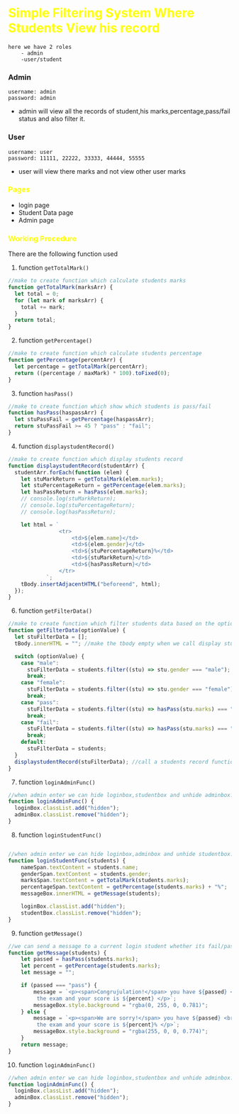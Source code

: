 <h1 style="color:yellow">Simple Filtering System Where Students View his record</h1>

    here we have 2 roles
        - admin
        -user/student

### Admin

    username: admin
    password: admin

- admin will view all the records of student,his marks,percentage,pass/fail status and also filter it.

### User

    username: user
    password: 11111, 22222, 33333, 44444, 55555

- user will view there marks and not view other user marks

<h3 style="color:yellow">Pages</h3>

- login page
- Student Data page
- Admin page

<h3 style="color:yellow">Working Procedure</h3>

There are the following function used

1. function <code>getTotalMark()</code>

```js
//make to create function which calculate students marks
function getTotalMark(marksArr) {
  let total = 0;
  for (let mark of marksArr) {
    total += mark;
  }
  return total;
}
```

2. function <code>getPercentage()</code>

```js
//make to create function which calculate students percentage
function getPercentage(percentArr) {
  let percentage = getTotalMark(percentArr);
  return ((percentage / maxMark) * 100).toFixed(0);
}
```

3. function <code>hasPass()</code>

```js
//make to create function which show which students is pass/fail
function hasPass(haspassArr) {
  let stuPassFail = getPercentage(haspassArr);
  return stuPassFail >= 45 ? "pass" : "fail";
}
```

4. function <code>displaystudentRecord()</code>

```js
//make to create function which display students record
function displaystudentRecord(studentArr) {
  studentArr.forEach(function (elem) {
    let stuMarkReturn = getTotalMark(elem.marks);
    let stuPercentageReturn = getPercentage(elem.marks);
    let hasPassReturn = hasPass(elem.marks);
    // console.log(stuMarkReturn);
    // console.log(stuPercentageReturn);
    // console.log(hasPassReturn);

    let html = `
                <tr>
                    <td>${elem.name}</td>
                    <td>${elem.gender}</td>
                    <td>${stuPercentageReturn}%</td>
                    <td>${stuMarkReturn}</td>
                    <td>${hasPassReturn}</td>
                </tr>
            `;
    tBody.insertAdjacentHTML("beforeend", html);
  });
}
```

6. function <code>getFilterData()</code>

```js
//make to create function which filter students data based on the option value
function getFilterData(optionValue) {
  let stuFilterData = [];
  tBody.innerHTML = ""; //make the tbody empty when we call display students record

  switch (optionValue) {
    case "male":
      stuFilterData = students.filter((stu) => stu.gender === "male");
      break;
    case "female":
      stuFilterData = students.filter((stu) => stu.gender === "female");
      break;
    case "pass":
      stuFilterData = students.filter((stu) => hasPass(stu.marks) === "pass");
      break;
    case "fail":
      stuFilterData = students.filter((stu) => hasPass(stu.marks) === "fail");
      break;
    default:
      stuFilterData = students;
  }
  displaystudentRecord(stuFilterData); //call a students record function
}
```

7. function <code>loginAdminFunc()</code>

```js
//when admin enter we can hide loginbox,studentbox and unhide adminbox.
function loginAdminFunc() {
  loginBox.classList.add("hidden");
  adminBox.classList.remove("hidden");
}
```

8. function <code>loginStudentFunc()</code>

```js

//when admin enter we can hide loginbox,adminbox and unhide studentbox.
function loginStudentFunc(students) {
    nameSpan.textContent = students.name;
    genderSpan.textContent = students.gender;
    marksSpan.textContent = getTotalMark(students.marks);
    percentageSpan.textContent = getPercentage(students.marks) + "%";
    messageBox.innerHTML = getMessage(students);

    loginBox.classList.add("hidden");
    studentBox.classList.remove("hidden");
}
```

9. function <code>getMessage()</code>

```js
//we can send a message to a current login student whether its fail/pass in the exam
function getMessage(students) {
    let passed = hasPass(students.marks);
    let percent = getPercentage(students.marks);
    let message = "";

    if (passed === "pass") {
        message = `<p><span>Congrujulation!</span> you have ${passed} <br>
         the exam and your score is ${percent} </p>`;
        messageBox.style.background = "rgba(0, 255, 0, 0.781)";
    } else {
        message = `<p><span>We are sorry!</span> you have ${passed} <br>
         the exam and your score is ${percent}% </p>`;
        messageBox.style.background = "rgba(255, 0, 0, 0.774)";
    }
    return message;
}
```

10. function <code>loginAdminFunc()</code>

```js
//when admin enter we can hide loginbox,studentbox and unhide adminbox.
function loginAdminFunc() {
  loginBox.classList.add("hidden");
  adminBox.classList.remove("hidden");
}
```
